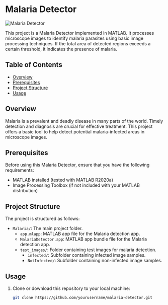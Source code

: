 # Malaria Detector

![Malaria Detector](malaria_image.jpg)

This project is a Malaria Detector implemented in MATLAB. It processes microscope images to identify malaria parasites using basic image processing techniques. If the total area of detected regions exceeds a certain threshold, it indicates the presence of malaria.

## Table of Contents

- [Overview](#overview)
- [Prerequisites](#prerequisites)
- [Project Structure](#projectstructures)
- [Usage](#usage)

## Overview

Malaria is a prevalent and deadly disease in many parts of the world. Timely detection and diagnosis are crucial for effective treatment. This project offers a basic tool to help detect potential malaria-infected areas in microscope images.

## Prerequisites

Before using this Malaria Detector, ensure that you have the following requirements:

- MATLAB installed (tested with MATLAB R2020a)
- Image Processing Toolbox (if not included with your MATLAB distribution)


## Project Structure

The project is structured as follows:

- `Malaria/`: The main project folder.
  - `app.mlapp`: MATLAB app file for the Malaria detection app.
  - `MalariaDetector.app`: MATLAB app bundle file for the Malaria detection app.
  - `test_images/`: Folder containing test images for malaria detection.
    - `infected/`: Subfolder containing infected image samples.
    - `NotInfected/`: Subfolder containing non-infected image samples.


## Usage

1. Clone or download this repository to your local machine:

   ```bash
   git clone https://github.com/yourusername/malaria-detector.git
